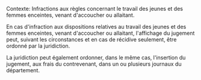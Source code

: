 Contexte: Infractions aux règles concernant le travail des jeunes et des femmes enceintes, venant d'accoucher ou allaitant.

En cas d'infraction aux dispositions relatives au travail des jeunes et des femmes enceintes, venant d'accoucher ou allaitant, l'affichage du jugement peut, suivant les circonstances et en cas de récidive seulement, être ordonné par la juridiction.

La juridiction peut également ordonner, dans le même cas, l'insertion du jugement, aux frais du contrevenant, dans un ou plusieurs journaux du département.